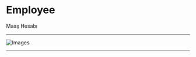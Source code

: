 # Employee

Maaş Hesabı

------------------------------------------------------

![Images](https://images.pexels.com/photos/459728/pexels-photo-459728.jpeg?auto=compress&cs=tinysrgb&w=1260&h=750&dpr=1)

------------------------------------------------------